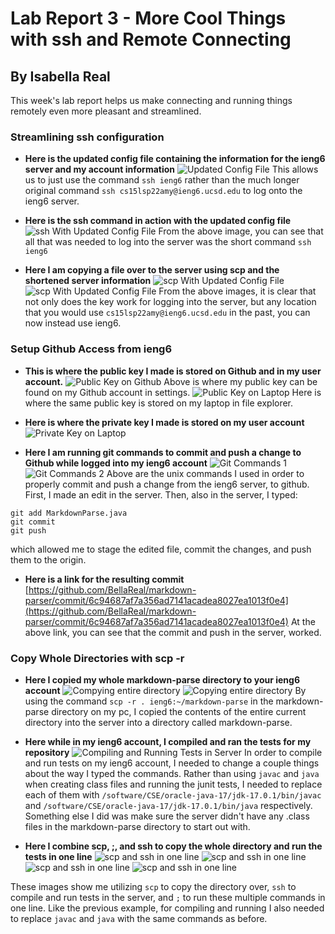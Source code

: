 # Lab Report 3 - More Cool Things with ssh and Remote Connecting
## By Isabella Real

This week's lab report helps us make connecting and running things remotely
even more pleasant and streamlined.

### Streamlining ssh configuration

- **Here is the updated config file containing the information for the ieng6 server and my account information**
![Updated Config File](.ssh-config-file.png)
This allows us to just use the command `ssh ieng6` rather than the much longer original command `ssh cs15lsp22amy@ieng6.ucsd.edu` to log onto the ieng6 server.

- **Here is the ssh command in action with the updated config file**
![ssh With Updated Config File](ssh-command-updated-config-file.png)
From the above image, you can see that all that was needed to log into the server was the short command `ssh ieng6`

- **Here I am copying a file over to the server using scp and the shortened server information**
![scp With Updated Config File](scp-using-updated-config-file1.png)
![scp With Updated Config File](scp-using-updated-config-file2.png)
From the above images, it is clear that not only does the key work for logging into the server, but any location that you would use `cs15lsp22amy@ieng6.ucsd.edu` in the past, you can now instead use ieng6.

### Setup Github Access from ieng6

- **This is where the public key I made is stored on Github and in my user account.**
![Public Key on Github](public-key-location-github.png)
Above is where my public key can be found on my Github account in settings.
![Public Key on Laptop](public-key-location-user.png)
Here is where the same public key is stored on my laptop in file explorer.

- **Here is where the private key I made is stored on my user account**
![Private Key on Laptop](private-key-location.png)

- **Here I am running git commands to commit and push a change to Github while logged into my ieng6 account**
![Git Commands 1](git-commands-to-commit-and-push-in-server1.png)
![Git Commands 2](git-commands-to-commit-and-push-in-server2.png)
Above are the unix commands I used in order to properly commit and push a change from the ieng6 server, to github.  First, I made an edit in the server. Then, also in the server, I typed:
```
git add MarkdownParse.java
git commit
git push
```
which allowed me to stage the edited file, commit the changes, and push them to the origin.

- **Here is a link for the resulting commit**
[https://github.com/BellaReal/markdown-parser/commit/6c94687af7a356ad7141acadea8027ea1013f0e4](https://github.com/BellaReal/markdown-parser/commit/6c94687af7a356ad7141acadea8027ea1013f0e4)
At the above link, you can see that the commit and push in the server, worked.

### Copy Whole Directories with scp -r

- **Here I copied my whole markdown-parse directory to your ieng6 account**
![Compying entire directory](copying-whole-directory1.png)
![Copying entire directory](copying-whole-directory2.png)
By using the command `scp -r . ieng6:~/markdown-parse` in the markdown-parse directory on my pc, I copied the contents of the entire current directory into the server into a directory called markdown-parse. 

- **Here while in my ieng6 account, I compiled and ran the tests for my repository**
![Compiling and Running Tests in Server](compiling-and-running-tests-in-server.png)
In order to compile and run tests on my ieng6 account, I needed to change a couple things about the way I typed the commands.  Rather than using `javac` and `java` when creating class files and running the junit tests, I needed to replace each of them with `/software/CSE/oracle-java-17/jdk-17.0.1/bin/javac` and `/software/CSE/oracle-java-17/jdk-17.0.1/bin/java` respectively.  Something else I did was make sure the server didn't have any .class files in the markdown-parse directory to start out with.


- **Here I combine scp, ;, and ssh to copy the whole directory and run the tests in one line**
![scp and ssh in one line](scp-ssh-one-line1.png)
![scp and ssh in one line](scp-ssh-one-line2.png)
![scp and ssh in one line](scp-ssh-one-line3.png)
![scp and ssh in one line](scp-ssh-one-line4.png)

These images show me utilizing `scp` to copy the directory over, `ssh` to compile and run tests in the server, and `;` to run these multiple commands in one line.  Like the previous example, for compiling and running I also needed to replace `javac` and `java` with the same commands as before.